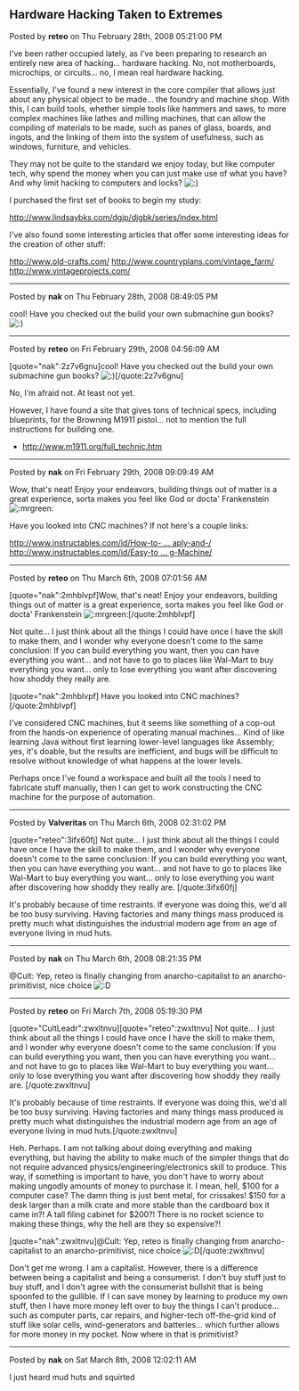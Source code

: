 ## Hardware Hacking Taken to Extremes
Posted by **reteo** on Thu February 28th, 2008 05:21:00 PM

I've been rather occupied lately, as I've been preparing to research an entirely new area of hacking... hardware hacking.  No, not motherboards, microchips, or circuits... no, I mean real hardware hacking.

Essentially, I've found a new interest in the core compiler that allows just about any physical object to be made... the foundry and machine shop.  With this, I can build tools, whether simple tools like hammers and saws, to more complex machines like lathes and milling machines, that can allow the compiling of materials to be made, such as panes of glass, boards, and ingots, and the linking of them into the system of usefulness, such as windows, furniture, and vehicles.

They may not be quite to the standard we enjoy today, but like computer tech, why spend the money when you can just make use of what you have?  And why limit hacking to computers and locks? <!-- s:) --><img src="{SMILIES_PATH}/icon_e_smile.gif" alt=":)" title="Smile" /><!-- s:) -->

I purchased the first set of books to begin my study:
<!-- m --><a class="postlink" href="http://www.lindsaybks.com/dgjp/djgbk/series/index.html">http://www.lindsaybks.com/dgjp/djgbk/series/index.html</a><!-- m -->

I've also found some interesting articles that offer some interesting ideas for the creation of other stuff:
<!-- m --><a class="postlink" href="http://www.old-crafts.com/">http://www.old-crafts.com/</a><!-- m -->
<!-- m --><a class="postlink" href="http://www.countryplans.com/vintage_farm/">http://www.countryplans.com/vintage_farm/</a><!-- m -->
<!-- m --><a class="postlink" href="http://www.vintageprojects.com/">http://www.vintageprojects.com/</a><!-- m -->

--------------------------------------------------------------------------------

Posted by **nak** on Thu February 28th, 2008 08:49:05 PM

cool!
Have you checked out the build your own submachine gun books? <!-- s:) --><img src="{SMILIES_PATH}/icon_e_smile.gif" alt=":)" title="Smile" /><!-- s:) -->

--------------------------------------------------------------------------------

Posted by **reteo** on Fri February 29th, 2008 04:56:09 AM

[quote=&quot;nak&quot;:2z7v6gnu]cool!
Have you checked out the build your own submachine gun books? <!-- s:) --><img src="{SMILIES_PATH}/icon_e_smile.gif" alt=":)" title="Smile" /><!-- s:) -->[/quote:2z7v6gnu]

No, I'm afraid not.  At least not yet.

However, I have found a site that gives tons of technical specs, including blueprints, for the Browning M1911 pistol... not to mention the full instructions for building one.
* <!-- m --><a class="postlink" href="http://www.m1911.org/full_technic.htm">http://www.m1911.org/full_technic.htm</a><!-- m -->

--------------------------------------------------------------------------------

Posted by **nak** on Fri February 29th, 2008 09:09:49 AM

Wow, that's neat!
Enjoy your endeavors, building things out of matter is a great experience, sorta makes you feel like God or docta' Frankenstein <!-- s:mrgreen: --><img src="{SMILIES_PATH}/icon_mrgreen.gif" alt=":mrgreen:" title="Mr. Green" /><!-- s:mrgreen: -->

Have you looked into CNC machines?  If not here's a couple links:

<!-- m --><a class="postlink" href="http://www.instructables.com/id/How-to-Make-a-Three-Axis-CNC-Machine-Cheaply-and-/">http://www.instructables.com/id/How-to- ... aply-and-/</a><!-- m -->
<!-- m --><a class="postlink" href="http://www.instructables.com/id/Easy-to-Build-Desk-Top-3-Axis-CNC-Milling-Machine/">http://www.instructables.com/id/Easy-to ... g-Machine/</a><!-- m -->

--------------------------------------------------------------------------------

Posted by **reteo** on Thu March 6th, 2008 07:01:56 AM

[quote=&quot;nak&quot;:2mhblvpf]Wow, that's neat!
Enjoy your endeavors, building things out of matter is a great experience, sorta makes you feel like God or docta' Frankenstein <!-- s:mrgreen: --><img src="{SMILIES_PATH}/icon_mrgreen.gif" alt=":mrgreen:" title="Mr. Green" /><!-- s:mrgreen: -->[/quote:2mhblvpf]

Not quite... I just think about all the things I could have once I have the skill to make them, and I wonder why everyone doesn't come to the same conclusion: If you can build everything you want, then you can have everything you want... and not have to go to places like Wal-Mart to buy everything you want... only to lose everything you want after discovering how shoddy they really are.

[quote=&quot;nak&quot;:2mhblvpf]
Have you looked into CNC machines?
[/quote:2mhblvpf]

I've considered CNC machines, but it seems like something of a cop-out from the hands-on experience of operating manual machines... Kind of like learning Java without first learning lower-level languages like Assembly; yes, it's doable, but the results are inefficient, and bugs will be difficult to resolve without knowledge of what happens at the lower levels.

Perhaps once I've found a workspace and built all the tools I need to fabricate stuff manually, then I can get to work constructing the CNC machine for the purpose of automation.

--------------------------------------------------------------------------------

Posted by **Valveritas** on Thu March 6th, 2008 02:31:02 PM

[quote=&quot;reteo&quot;:3ifx60fj]
Not quite... I just think about all the things I could have once I have the skill to make them, and I wonder why everyone doesn't come to the same conclusion: If you can build everything you want, then you can have everything you want... and not have to go to places like Wal-Mart to buy everything you want... only to lose everything you want after discovering how shoddy they really are.  [/quote:3ifx60fj]

It's probably because of time restraints.  If everyone was doing this, we'd all be too busy surviving.   Having factories and
many things mass produced is pretty much what distinguishes 
the industrial modern age from an age of everyone living in mud huts.

--------------------------------------------------------------------------------

Posted by **nak** on Thu March 6th, 2008 08:21:35 PM

@Cult: Yep, reteo is finally changing from anarcho-capitalist to an anarcho-primitivist, nice choice <!-- s:D --><img src="{SMILIES_PATH}/icon_e_biggrin.gif" alt=":D" title="Very Happy" /><!-- s:D -->

--------------------------------------------------------------------------------

Posted by **reteo** on Fri March 7th, 2008 05:19:30 PM

[quote=&quot;CultLeadr&quot;:zwxltnvu][quote=&quot;reteo&quot;:zwxltnvu]
Not quite... I just think about all the things I could have once I have the skill to make them, and I wonder why everyone doesn't come to the same conclusion: If you can build everything you want, then you can have everything you want... and not have to go to places like Wal-Mart to buy everything you want... only to lose everything you want after discovering how shoddy they really are.  [/quote:zwxltnvu]

It's probably because of time restraints.  If everyone was doing this, we'd all be too busy surviving.   Having factories and many things mass produced is pretty much what distinguishes the industrial modern age from an age of everyone living in mud huts.[/quote:zwxltnvu]

Heh.  Perhaps.  I am not talking about doing everything and making everything, but having the ability to make much of the simpler things that do not require advanced physics/engineering/electronics skill to produce.  This way, if something is important to have, you don't have to worry about making ungodly amounts of money to purchase it.  I mean, hell, $100 for a computer case?  The damn thing is just bent metal, for crissakes!  $150 for a desk larger than a milk crate and more stable than the cardboard box it came in?!  A tall filing cabinet for $200?! There is no rocket science to making these things, why the hell are they so expensive?!

[quote=&quot;nak&quot;:zwxltnvu]@Cult: Yep, reteo is finally changing from anarcho-capitalist to an anarcho-primitivist, nice choice <!-- s:D --><img src="{SMILIES_PATH}/icon_e_biggrin.gif" alt=":D" title="Very Happy" /><!-- s:D -->[/quote:zwxltnvu]

Don't get me wrong.  I am a capitalist.  However, there is a difference between being a capitalist and being a consumerist.  I don't buy stuff just to buy stuff, and I don't agree with the consumerist bullshit that is being spoonfed to the gullible.  If I can save money by learning to produce my own stuff, then I have more money left over to buy the things I can't produce... such as computer parts, car repairs, and higher-tech off-the-grid kind of stuff like solar cells, wind-generators and batteries... which further allows for more money in my pocket.  Now where in that is primitivist?

--------------------------------------------------------------------------------

Posted by **nak** on Sat March 8th, 2008 12:02:11 AM

I just heard mud huts and squirted
